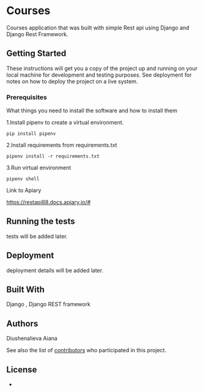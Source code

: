 # Courses

Courses application that was built with simple Rest api using Django and Django Rest Framework.

## Getting Started

These instructions will get you a copy of the project up and running on your local machine for development and testing purposes. See deployment for notes on how to deploy the project on a live system.

### Prerequisites

What things you need to install the software and how to install them


1.Install pipenv to create a virtual environment.
```
pip install pipenv
```
2.Install requirements from requirements.txt
```
pipenv install -r requirements.txt
```
3.Run virtual environment
```
pipenv shell
```


Link to Apiary

https://restapi88.docs.apiary.io/#

## Running the tests

tests will be added later.


## Deployment

deployment details will be added later.

## Built With

Django , Django REST framework 

## Authors

Diushenalieva Aiana

See also the list of [contributors](https://github.com/your/project/contributors) who participated in this project.

## License
-
